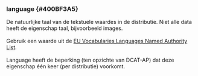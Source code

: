 ### language {#400BF3A5}
De natuurlijke taal van de tekstuele waardes in de distributie. Niet alle data heeft de eigenschap taal, bijvoorbeeld images.
<br/>
<br/>
Gebruik een waarde uit de <a href='http://publications.europa.eu/resource/authority/language' target='_blank'>EU Vocabularies Languages Named Authority List</a>.
<br/>
<br/>
Language heeft de beperking (ten opzichte van DCAT-AP) dat deze eigenschap één keer (per distributie) voorkomt.
